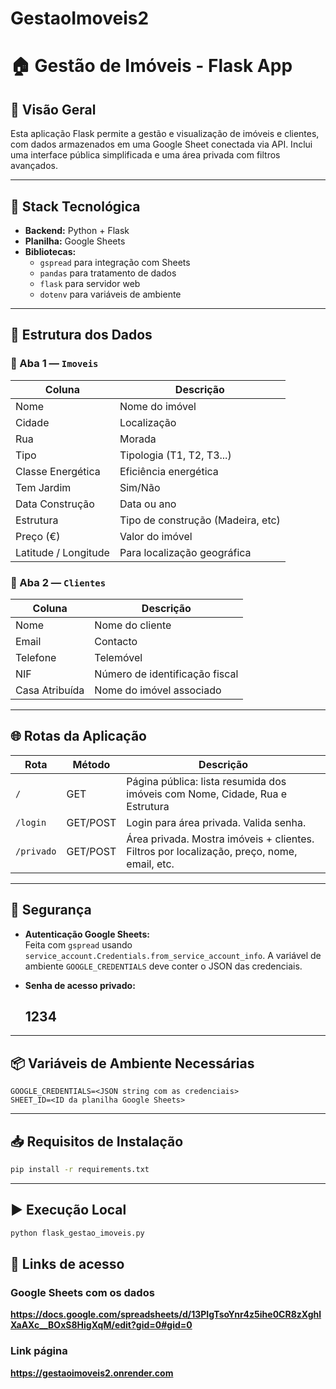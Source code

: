 # GestaoImoveis2

# 🏠 Gestão de Imóveis - Flask App

## 📌 Visão Geral
Esta aplicação Flask permite a gestão e visualização de imóveis e clientes, com dados armazenados em uma Google Sheet conectada via API. Inclui uma interface pública simplificada e uma área privada com filtros avançados.

---

## 🔧 Stack Tecnológica

- **Backend:** Python + Flask
- **Planilha:** Google Sheets
- **Bibliotecas:**  
  - `gspread` para integração com Sheets  
  - `pandas` para tratamento de dados  
  - `flask` para servidor web  
  - `dotenv` para variáveis de ambiente  

---

## 📁 Estrutura dos Dados

### 📄 Aba 1 — `Imoveis`

| Coluna              | Descrição                        |
|---------------------|----------------------------------|
| Nome                | Nome do imóvel                   |
| Cidade              | Localização                      |
| Rua                 | Morada                           |
| Tipo                | Tipologia (T1, T2, T3...)         |
| Classe Energética   | Eficiência energética             |
| Tem Jardim          | Sim/Não                          |
| Data Construção     | Data ou ano                      |
| Estrutura           | Tipo de construção (Madeira, etc)|
| Preço (€)           | Valor do imóvel                  |
| Latitude / Longitude| Para localização geográfica      |

### 📄 Aba 2 — `Clientes`

| Coluna           | Descrição                       |
|------------------|---------------------------------|
| Nome             | Nome do cliente                 |
| Email            | Contacto                        |
| Telefone         | Telemóvel                       |
| NIF              | Número de identificação fiscal  |
| Casa Atribuída   | Nome do imóvel associado        |

---

## 🌐 Rotas da Aplicação

| Rota         | Método | Descrição                                                                 |
|--------------|--------|---------------------------------------------------------------------------|
| `/`          | GET    | Página pública: lista resumida dos imóveis com Nome, Cidade, Rua e Estrutura |
| `/login`     | GET/POST | Login para área privada. Valida senha.                                 |
| `/privado`   | GET/POST | Área privada. Mostra imóveis + clientes. Filtros por localização, preço, nome, email, etc.|

---

## 🔐 Segurança

- **Autenticação Google Sheets:**  
  Feita com `gspread` usando `service_account.Credentials.from_service_account_info`.
  A variável de ambiente `GOOGLE_CREDENTIALS` deve conter o JSON das credenciais.

- **Senha de acesso privado:**  
  ## 1234

---

## 📦 Variáveis de Ambiente Necessárias

```env
GOOGLE_CREDENTIALS=<JSON string com as credenciais>
SHEET_ID=<ID da planilha Google Sheets>
```

---

## 📥 Requisitos de Instalação

```bash
pip install -r requirements.txt
```

---

## ▶️ Execução Local

```bash
python flask_gestao_imoveis.py
```

## 📌 Links de acesso
### Google Sheets com os dados
**https://docs.google.com/spreadsheets/d/13PIgTsoYnr4z5ihe0CR8zXghlXaAXc__BOxS8HigXqM/edit?gid=0#gid=0**

### Link página
**https://gestaoimoveis2.onrender.com**
